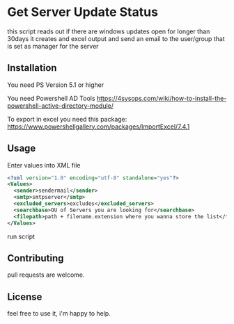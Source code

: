 # Get Server Update Status

this script reads out if there are windows updates open for longer than 30days
it creates and excel output and send an email to the user/group that is set as manager for the server

## Installation 

You need PS Version 5.1 or higher

You need Powershell AD Tools
https://4sysops.com/wiki/how-to-install-the-powershell-active-directory-module/

To export in excel you need this package:
https://www.powershellgallery.com/packages/ImportExcel/7.4.1

## Usage

Enter values into XML file

``` xml
<?xml version="1.0" encoding="utf-8" standalone="yes"?>
<Values>
  <sender>sendermail</sender>
  <smtp>smtpserver</smtp>
  <excluded_servers>excludes</excluded_servers>
  <searchbase>OU of Servers you are looking for</searchbase>
  <filepath>path + filename.extension where you wanna store the list</filepath>
</Values>
```

run script 

## Contributing 

pull requests are welcome.

## License

feel free to use it, i'm happy to help.


